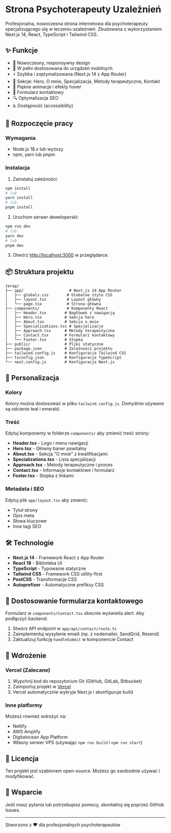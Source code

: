 # Strona Psychoterapeuty Uzależnień

Profesjonalna, nowoczesna strona internetowa dla psychoterapeuty specjalizującego się w leczeniu uzależnień. Zbudowana z wykorzystaniem Next.js 14, React, TypeScript i Tailwind CSS.

## ✨ Funkcje

- 🎨 Nowoczesny, responsywny design
- 📱 W pełni dostosowana do urządzeń mobilnych
- ⚡ Szybka i zoptymalizowana (Next.js 14 z App Router)
- 🎯 Sekcje: Hero, O mnie, Specjalizacje, Metody terapeutyczne, Kontakt
- 💅 Piękne animacje i efekty hover
- 📝 Formularz kontaktowy
- 🔍 Optymalizacja SEO
- ♿ Dostępność (accessibility)

## 🚀 Rozpoczęcie pracy

### Wymagania

- Node.js 18.x lub wyższy
- npm, yarn lub pnpm

### Instalacja

1. Zainstaluj zależności:

```bash
npm install
# lub
yarn install
# lub
pnpm install
```

2. Uruchom serwer deweloperski:

```bash
npm run dev
# lub
yarn dev
# lub
pnpm dev
```

3. Otwórz [http://localhost:3000](http://localhost:3000) w przeglądarce.

## 📦 Struktura projektu

```
terap/
├── app/                    # Next.js 14 App Router
│   ├── globals.css        # Globalne style CSS
│   ├── layout.tsx         # Layout główny
│   └── page.tsx           # Strona główna
├── components/            # Komponenty React
│   ├── Header.tsx        # Nagłówek z nawigacją
│   ├── Hero.tsx          # Sekcja hero
│   ├── About.tsx         # Sekcja o mnie
│   ├── Specializations.tsx # Specjalizacje
│   ├── Approach.tsx      # Metody terapeutyczne
│   ├── Contact.tsx       # Formularz kontaktowy
│   └── Footer.tsx        # Stopka
├── public/               # Pliki statyczne
├── package.json          # Zależności projektu
├── tailwind.config.js    # Konfiguracja Tailwind CSS
├── tsconfig.json         # Konfiguracja TypeScript
└── next.config.js        # Konfiguracja Next.js
```

## 🎨 Personalizacja

### Kolory

Kolory można dostosować w pliku `tailwind.config.js`. Domyślnie używane są odcienie teal i emerald.

### Treść

Edytuj komponenty w folderze `components/` aby zmienić treść strony:

- **Header.tsx** - Logo i menu nawigacji
- **Hero.tsx** - Główny baner powitalny
- **About.tsx** - Sekcja "O mnie" z kwalifikacjami
- **Specializations.tsx** - Lista specjalizacji
- **Approach.tsx** - Metody terapeutyczne i proces
- **Contact.tsx** - Informacje kontaktowe i formularz
- **Footer.tsx** - Stopka z linkami

### Metadata i SEO

Edytuj plik `app/layout.tsx` aby zmienić:
- Tytuł strony
- Opis meta
- Słowa kluczowe
- Inne tagi SEO

## 🛠️ Technologie

- **Next.js 14** - Framework React z App Router
- **React 18** - Biblioteka UI
- **TypeScript** - Typowanie statyczne
- **Tailwind CSS** - Framework CSS utility-first
- **PostCSS** - Transformacje CSS
- **Autoprefixer** - Automatyczne prefiksy CSS

## 📝 Dostosowanie formularza kontaktowego

Formularz w `components/Contact.tsx` obecnie wyświetla alert. Aby podłączyć backend:

1. Stwórz API endpoint w `app/api/contact/route.ts`
2. Zaimplementuj wysyłanie emaili (np. z nodemailer, SendGrid, Resend)
3. Zaktualizuj funkcję `handleSubmit` w komponencie Contact

## 🚀 Wdrożenie

### Vercel (Zalecane)

1. Wypchnij kod do repozytorium Git (GitHub, GitLab, Bitbucket)
2. Zaimportuj projekt w [Vercel](https://vercel.com)
3. Vercel automatycznie wykryje Next.js i skonfiguruje build

### Inne platformy

Możesz również wdrożyć na:
- Netlify
- AWS Amplify
- Digitalocean App Platform
- Własny serwer VPS (używając `npm run build` i `npm run start`)

## 📄 Licencja

Ten projekt jest szablonem open-source. Możesz go swobodnie używać i modyfikować.

## 🤝 Wsparcie

Jeśli masz pytania lub potrzebujesz pomocy, skontaktuj się poprzez GitHub Issues.

---

Stworzono z ❤️ dla profesjonalnych psychoterapeutów

